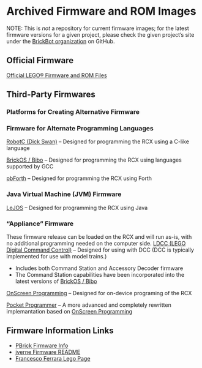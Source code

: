 # Archived Firmware and ROM Images
NOTE: This is _not_ a repository for current firmware images;
for the latest firmware versions for a given project, please check
the given project’s site under the [BrickBot organization](https://github.com/BrickBot) on GitHub.

## Official Firmware
[Official LEGO® Firmware and ROM Files](https://github.com/BrickBot/Archive/releases/tag/LEGO)

## Third-Party Firmwares

### Platforms for Creating Alternative Firmware

### Firmware for Alternate Programming Languages

[RobotC (Dick Swan)](https://github.com/BrickBot/RobotC) – Designed for programming the RCX using a C-like language

[BrickOS / Bibo](https://github.com/BrickBot/brickOS-bibo) – Designed for programming the RCX using languages supported by GCC

[pbForth](https://github.com/BrickBot/pbForth) – Designed for programming the RCX using Forth

### Java Virtual Machine (JVM) Firmware
[LeJOS](https://github.com/BrickBot/leJOS-RCX) – Designed for programming the RCX using Java



### “Appliance” Firmware
These firmware release can be loaded on the RCX and will run as-is, with no additional programming needed on the computer side.
[LDCC (LEGO Digital Command Control)](https://github.com/BrickBot/LDCC) – Designed for using with DCC  (DCC is typically implemented for use with model trains.)
  + Includes both Command Station and Accessory Decoder firmware
  + The Command Station capabilities have been incorporated into the latest versions of [BrickOS / Bibo](https://github.com/BrickBot/brickOS-bibo)

[OnScreen Programming](https://github.com/BrickBot/OnScreenProgramming) – Designed for on-device programing of the RCX

[Pocket Programmer](https://github.com/BrickBot/PocketProgrammer) – A more advanced and completely rewritten implemantation based on [OnScreen Programming](https://github.com/BrickBot/OnScreenProgramming)


## Firmware Information Links
* [PBrick Firmware Info](https://pbrick.info/rcx-firmware/)
* [jverne Firmware README](https://github.com/jverne/nqc/tree/master/firmware)
* [Francesco Ferrara Lego Page](https://web.archive.org/web/20150305024343/http://www.elenafrancesco.org/old/lego/)
